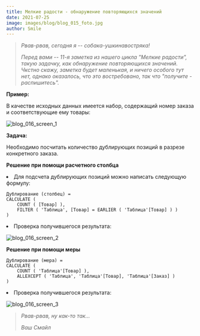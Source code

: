 ```yaml
---
title: Мелкие радости - обнаружение повторяющихся значений
date: 2021-07-25
image: images/blog/blog_015_foto.jpg
author: Smile
---
```


> *Рвав-рвав, сегодня я -- собака-ушкинавостряка!*
>
> *Перед вами -- 11-я заметка из нашего цикла "Мелкие радости", такую задачку, как обнаружение повторяющихся значений. Чкстно скажу, заметка будет маленькая, и ничего особого тут нет, однако оказалось, что это востребовано, так что "получите - распишитесь".*


**Пример:**

В качестве исходных данных имеется набор, содержащий номер заказа и соответствующие ему товары:

![blog_016_screen_1](https://kkadikin.ru/images/blog/blog_016_screen_1.jpg)


**Задача:**

Необходимо посчитать количество дублирующих позиций в разрезе конкретного заказа.


**Решение при помощи расчетного столбца**

**<li>** Для подсчета дублирующих позиций можно написать следующую формулу:

```dax
Дублирование (столбец) = 
CALCULATE (
    COUNT ( [Товар] ),
    FILTER ( 'Таблица', [Товар] = EARLIER ( 'Таблица'[Товар] ) )
)
```

**<li>** Проверка получившегося результата:

![blog_016_screen_2](https://kkadikin.ru/images/blog/blog_016_screen_2.jpg)

**Решение при помощи меры**

```dax
Дублирование (мера) = 
CALCULATE (
    COUNT ( 'Таблица'[Товар] ),
    ALLEXCEPT ( 'Таблица', 'Таблица'[Товар], 'Таблица'[Заказ] )
)
```

**<li>** Проверка получившегося результата:

![blog_016_screen_3](https://kkadikin.ru/images/blog/blog_016_screen_3.jpg)


> *Рвав-рвав, ну как-то так...*
>
> *Ваш Смайл*
